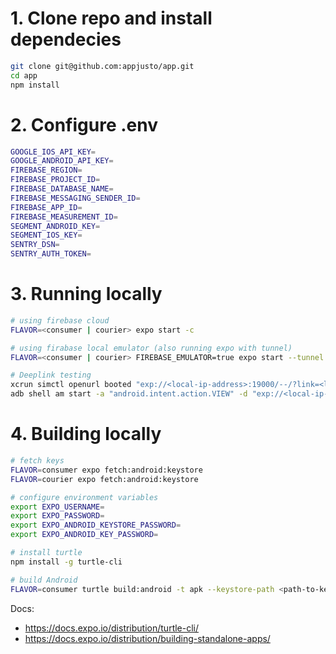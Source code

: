 # 1. Clone repo and install dependecies

```bash
git clone git@github.com:appjusto/app.git
cd app
npm install
```

# 2. Configure .env

```bash
GOOGLE_IOS_API_KEY=
GOOGLE_ANDROID_API_KEY=
FIREBASE_REGION=
FIREBASE_PROJECT_ID=
FIREBASE_DATABASE_NAME=
FIREBASE_MESSAGING_SENDER_ID=
FIREBASE_APP_ID=
FIREBASE_MEASUREMENT_ID=
SEGMENT_ANDROID_KEY=
SEGMENT_IOS_KEY=
SENTRY_DSN=
SENTRY_AUTH_TOKEN=
```

# 3. Running locally

```bash
# using firebase cloud
FLAVOR=<consumer | courier> expo start -c

# using firabase local emulator (also running expo with tunnel)
FLAVOR=<consumer | courier> FIREBASE_EMULATOR=true expo start --tunnel -c

# Deeplink testing
xcrun simctl openurl booted "exp://<local-ip-address>:19000/--/?link=<link>"
adb shell am start -a "android.intent.action.VIEW" -d "exp://<local-ip-address>:19000/--/?link=<link>"
```

# 4. Building locally

```bash
# fetch keys
FLAVOR=consumer expo fetch:android:keystore
FLAVOR=courier expo fetch:android:keystore

# configure environment variables
export EXPO_USERNAME=
export EXPO_PASSWORD=
export EXPO_ANDROID_KEYSTORE_PASSWORD=
export EXPO_ANDROID_KEY_PASSWORD=

# install turtle
npm install -g turtle-cli

# build Android
FLAVOR=consumer turtle build:android -t apk --keystore-path <path-to-keystore> --keystore-alias <keystore-alias>
```

Docs:

- https://docs.expo.io/distribution/turtle-cli/
- https://docs.expo.io/distribution/building-standalone-apps/
